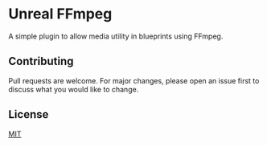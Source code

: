 # Unreal FFmpeg

A simple plugin to allow media utility in blueprints using FFmpeg.

## Contributing

Pull requests are welcome. For major changes, please open an issue first
to discuss what you would like to change.

## License

[MIT](https://choosealicense.com/licenses/mit/)
